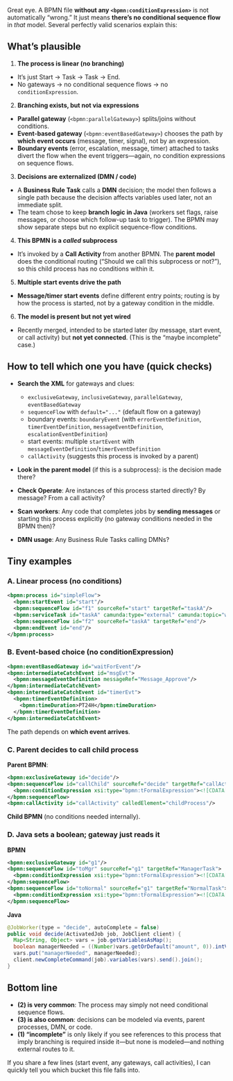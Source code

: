 Great eye. A BPMN file **without any `<bpmn:conditionExpression>`** is not automatically “wrong.” It just means **there’s no conditional sequence flow** in *that* model. Several perfectly valid scenarios explain this:

## What’s plausible

1. **The process is linear (no branching)**

* It’s just Start → Task → Task → End.
* No gateways → no conditional sequence flows → no `conditionExpression`.

2. **Branching exists, but not via expressions**

* **Parallel gateway** (`<bpmn:parallelGateway>`) splits/joins without conditions.
* **Event-based gateway** (`<bpmn:eventBasedGateway>`) chooses the path by **which event occurs** (message, timer, signal), not by an expression.
* **Boundary events** (error, escalation, message, timer) attached to tasks divert the flow when the event triggers—again, no condition expressions on sequence flows.

3. **Decisions are externalized (DMN / code)**

* A **Business Rule Task** calls a **DMN** decision; the model then follows a single path because the decision affects variables used later, not an immediate split.
* The team chose to keep **branch logic in Java** (workers set flags, raise messages, or choose which follow-up task to trigger). The BPMN may show separate steps but no explicit sequence-flow conditions.

4. **This BPMN is a *called* subprocess**

* It’s invoked by a **Call Activity** from another BPMN. The **parent model** does the conditional routing (“Should we call this subprocess or not?”), so this child process has no conditions within it.

5. **Multiple start events drive the path**

* **Message/timer start events** define different entry points; routing is by how the process is started, not by a gateway condition in the middle.

6. **The model is present but not yet wired**

* Recently merged, intended to be started later (by message, start event, or call activity) but **not yet connected**. (This is the “maybe incomplete” case.)

## How to tell which one you have (quick checks)

* **Search the XML** for gateways and clues:

  * `exclusiveGateway`, `inclusiveGateway`, `parallelGateway`, `eventBasedGateway`
  * `sequenceFlow` with `default="..."` (default flow on a gateway)
  * boundary events: `boundaryEvent` (with `errorEventDefinition`, `timerEventDefinition`, `messageEventDefinition`, `escalationEventDefinition`)
  * start events: multiple `startEvent` with `messageEventDefinition`/`timerEventDefinition`
  * `callActivity` (suggests this process is invoked by a parent)
* **Look in the parent model** (if this is a subprocess): is the decision made there?
* **Check Operate**: Are instances of this process started directly? By message? From a call activity?
* **Scan workers**: Any code that completes jobs by **sending messages** or starting this process explicitly (no gateway conditions needed in the BPMN then)?
* **DMN usage**: Any Business Rule Tasks calling DMNs?

## Tiny examples

### A. Linear process (no conditions)

```xml
<bpmn:process id="simpleFlow">
  <bpmn:startEvent id="start"/>
  <bpmn:sequenceFlow id="f1" sourceRef="start" targetRef="taskA"/>
  <bpmn:serviceTask id="taskA" camunda:type="external" camunda:topic="workA"/>
  <bpmn:sequenceFlow id="f2" sourceRef="taskA" targetRef="end"/>
  <bpmn:endEvent id="end"/>
</bpmn:process>
```

### B. Event-based choice (no conditionExpression)

```xml
<bpmn:eventBasedGateway id="waitForEvent"/>
<bpmn:intermediateCatchEvent id="msgEvt">
  <bpmn:messageEventDefinition messageRef="Message_Approve"/>
</bpmn:intermediateCatchEvent>
<bpmn:intermediateCatchEvent id="timerEvt">
  <bpmn:timerEventDefinition>
    <bpmn:timeDuration>PT24H</bpmn:timeDuration>
  </bpmn:timerEventDefinition>
</bpmn:intermediateCatchEvent>
```

The path depends on **which event arrives**.

### C. Parent decides to call child process

**Parent BPMN**:

```xml
<bpmn:exclusiveGateway id="decide"/>
<bpmn:sequenceFlow id="callChild" sourceRef="decide" targetRef="callActivity">
  <bpmn:conditionExpression xsi:type="bpmn:tFormalExpression"><![CDATA[${needChild}]]></bpmn:conditionExpression>
</bpmn:sequenceFlow>
<bpmn:callActivity id="callActivity" calledElement="childProcess"/>
```

**Child BPMN** (no conditions needed internally).

### D. Java sets a boolean; gateway just reads it

**BPMN**

```xml
<bpmn:exclusiveGateway id="g1"/>
<bpmn:sequenceFlow id="toMgr" sourceRef="g1" targetRef="ManagerTask">
  <bpmn:conditionExpression xsi:type="bpmn:tFormalExpression"><![CDATA[${managerNeeded}]]></bpmn:conditionExpression>
</bpmn:sequenceFlow>
<bpmn:sequenceFlow id="toNormal" sourceRef="g1" targetRef="NormalTask">
  <bpmn:conditionExpression xsi:type="bpmn:tFormalExpression"><![CDATA[${!managerNeeded}]]></bpmn:conditionExpression>
</bpmn:sequenceFlow>
```

**Java**

```java
@JobWorker(type = "decide", autoComplete = false)
public void decide(ActivatedJob job, JobClient client) {
  Map<String, Object> vars = job.getVariablesAsMap();
  boolean managerNeeded = ((Number)vars.getOrDefault("amount", 0)).intValue() > 10000;
  vars.put("managerNeeded", managerNeeded);
  client.newCompleteCommand(job).variables(vars).send().join();
}
```

## Bottom line

* **(2) is very common**: The process may simply not need conditional sequence flows.
* **(3) is also common**: decisions can be modeled via events, parent processes, DMN, or code.
* **(1) “incomplete”** is only likely if you see references to this process that imply branching is required inside it—but none is modeled—and nothing external routes to it.

If you share a few lines (start event, any gateways, call activities), I can quickly tell you which bucket this file falls into.
